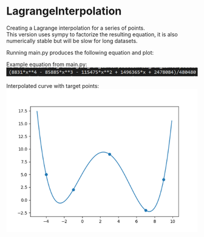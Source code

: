 # LagrangeInterpolation

Creating a Lagrange interpolation for a series of points.   
This version uses sympy to factorize the resulting equation, it is also numerically stable but will be slow for long datasets.   

Running main.py produces the following equation and plot: 

Example equation from main.py: 
![Example Equation](media/equation.png)

Interpolated curve with target points: 
![Lagrange Interpolation](media/interpolated.png)
